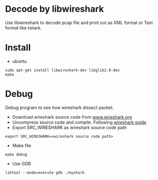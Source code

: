 # Decode by libwireshark
Use libwireshark to decode pcap file and print out as XML format or Text format like tshark.

# Install
- ubuntu
```
sudo apt-get install libwireshark-dev libglib2.0-dev
make
```

# Debug
Debug program to see how wireshark dissect packet.
- Download wireshark source code from www.wireshark.org
- Uncompress source code and compile. Following [wireshark guide](https://www.wireshark.org/docs/wsug_html/#ChBuildInstallUnixBuild)
- Export SRC_WIRESHARK as wireshark source code path
```
export SRC_WIRESHARK=<wireshark source code path>
```
- Make file
```
make debug
```
- Use GDB
```
libtool --mode=execute gdb ./myshark
```

